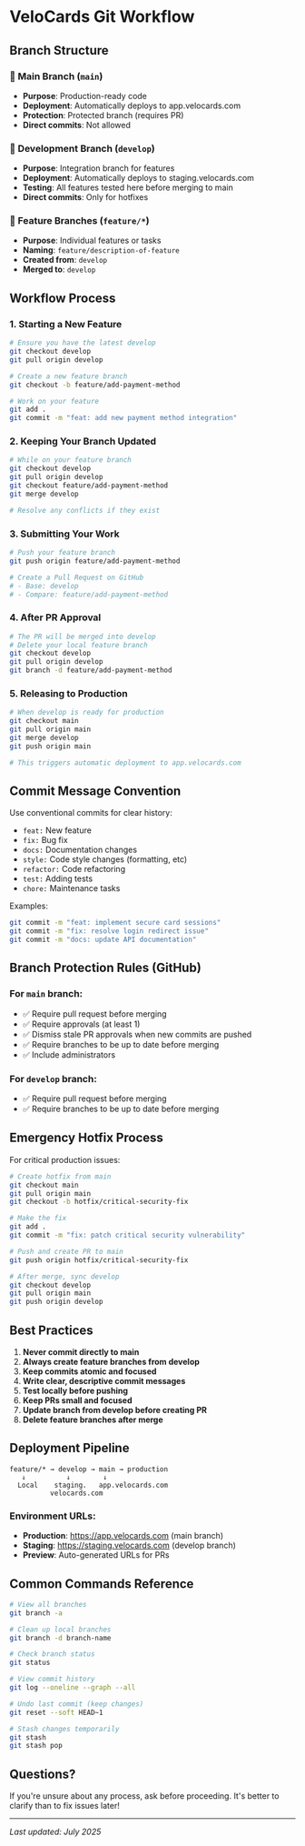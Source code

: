 # VeloCards Git Workflow

## Branch Structure

### 🏢 Main Branch (`main`)
- **Purpose**: Production-ready code
- **Deployment**: Automatically deploys to app.velocards.com
- **Protection**: Protected branch (requires PR)
- **Direct commits**: Not allowed

### 🔧 Development Branch (`develop`)
- **Purpose**: Integration branch for features
- **Deployment**: Automatically deploys to staging.velocards.com
- **Testing**: All features tested here before merging to main
- **Direct commits**: Only for hotfixes

### 🌟 Feature Branches (`feature/*`)
- **Purpose**: Individual features or tasks
- **Naming**: `feature/description-of-feature`
- **Created from**: `develop`
- **Merged to**: `develop`

## Workflow Process

### 1. Starting a New Feature

```bash
# Ensure you have the latest develop
git checkout develop
git pull origin develop

# Create a new feature branch
git checkout -b feature/add-payment-method

# Work on your feature
git add .
git commit -m "feat: add new payment method integration"
```

### 2. Keeping Your Branch Updated

```bash
# While on your feature branch
git checkout develop
git pull origin develop
git checkout feature/add-payment-method
git merge develop

# Resolve any conflicts if they exist
```

### 3. Submitting Your Work

```bash
# Push your feature branch
git push origin feature/add-payment-method

# Create a Pull Request on GitHub
# - Base: develop
# - Compare: feature/add-payment-method
```

### 4. After PR Approval

```bash
# The PR will be merged into develop
# Delete your local feature branch
git checkout develop
git pull origin develop
git branch -d feature/add-payment-method
```

### 5. Releasing to Production

```bash
# When develop is ready for production
git checkout main
git pull origin main
git merge develop
git push origin main

# This triggers automatic deployment to app.velocards.com
```

## Commit Message Convention

Use conventional commits for clear history:

- `feat:` New feature
- `fix:` Bug fix
- `docs:` Documentation changes
- `style:` Code style changes (formatting, etc)
- `refactor:` Code refactoring
- `test:` Adding tests
- `chore:` Maintenance tasks

Examples:
```bash
git commit -m "feat: implement secure card sessions"
git commit -m "fix: resolve login redirect issue"
git commit -m "docs: update API documentation"
```

## Branch Protection Rules (GitHub)

### For `main` branch:
- ✅ Require pull request before merging
- ✅ Require approvals (at least 1)
- ✅ Dismiss stale PR approvals when new commits are pushed
- ✅ Require branches to be up to date before merging
- ✅ Include administrators

### For `develop` branch:
- ✅ Require pull request before merging
- ✅ Require branches to be up to date before merging

## Emergency Hotfix Process

For critical production issues:

```bash
# Create hotfix from main
git checkout main
git pull origin main
git checkout -b hotfix/critical-security-fix

# Make the fix
git add .
git commit -m "fix: patch critical security vulnerability"

# Push and create PR to main
git push origin hotfix/critical-security-fix

# After merge, sync develop
git checkout develop
git pull origin main
git push origin develop
```

## Best Practices

1. **Never commit directly to main**
2. **Always create feature branches from develop**
3. **Keep commits atomic and focused**
4. **Write clear, descriptive commit messages**
5. **Test locally before pushing**
6. **Keep PRs small and focused**
7. **Update branch from develop before creating PR**
8. **Delete feature branches after merge**

## Deployment Pipeline

```
feature/* → develop → main → production
   ↓          ↓        ↓
  Local    staging.   app.velocards.com
          velocards.com
```

### Environment URLs:
- **Production**: https://app.velocards.com (main branch)
- **Staging**: https://staging.velocards.com (develop branch)
- **Preview**: Auto-generated URLs for PRs

## Common Commands Reference

```bash
# View all branches
git branch -a

# Clean up local branches
git branch -d branch-name

# Check branch status
git status

# View commit history
git log --oneline --graph --all

# Undo last commit (keep changes)
git reset --soft HEAD~1

# Stash changes temporarily
git stash
git stash pop
```

## Questions?

If you're unsure about any process, ask before proceeding. It's better to clarify than to fix issues later!

---

*Last updated: July 2025*